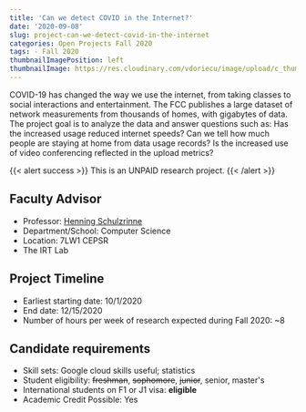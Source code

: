 ```yaml
---
title: 'Can we detect COVID in the Internet?'
date: '2020-09-08'
slug: project-can-we-detect-covid-in-the-internet
categories: Open Projects Fall 2020
tags: - Fall 2020
thumbnailImagePosition: left
thumbnailImage: https://res.cloudinary.com/vdoriecu/image/upload/c_thumb,w_200,g_face/v1579110178/construction_c6dqbd.png
---
```

COVID-19 has changed the way we use the internet, from taking classes to social interactions and entertainment. The FCC publishes a large dataset of network measurements from thousands of homes, with gigabytes of data. The project goal is to analyze the data and answer questions such as: Has the increased usage reduced internet speeds? Can we tell how much people are staying at home from data usage records? Is the increased use of video conferencing reflected in the upload metrics?

<!--more-->

{{< alert success >}}
This is an UNPAID research project.
{{< /alert >}}

## Faculty Advisor
+ Professor: [Henning Schulzrinne](https://www.cs.columbia.edu/irt)
+ Department/School: Computer Science
+ Location: 7LW1 CEPSR
+ The IRT Lab

## Project Timeline
+ Earliest starting date: 10/1/2020
+ End date: 12/15/2020
+ Number of hours per week of research expected during Fall 2020: ~8

## Candidate requirements
+ Skill sets: Google cloud skills useful; statistics
+ Student eligibility: ~~freshman~~, ~~sophomore~~, ~~junior~~, senior, master's
+ International students on F1 or J1 visa: **eligible**
+ Academic Credit Possible: Yes

